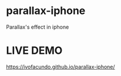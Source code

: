 # parallax-iphone
Parallax's effect in iphone

# LIVE DEMO

https://ivofacundo.github.io/parallax-iphone/
